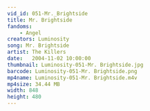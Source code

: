 ```yaml
---
vid_id: 051-Mr._Brightside
title: Mr. Brightside
fandoms:
    - Angel
creators: Luminosity
song: Mr. Brightside
artist: The Killers
date:   2004-11-02 10:00:00
thumbnail: Luminosity-051-Mr. Brightside.jpg
barcode: Luminosity-051-Mr. Brightside.png
mp4name: Luminosity-051-Mr. Brightside.m4v
mp4size: 34.44 MB
width: 848
height: 480
---
```



  